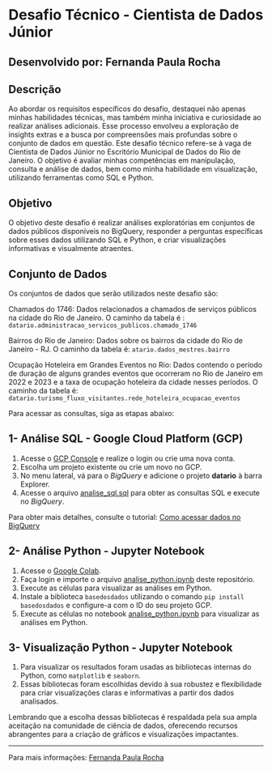 # Desafio Técnico - Cientista de Dados Júnior

## Desenvolvido por: Fernanda Paula Rocha

## Descrição

Ao abordar os requisitos específicos do desafio, destaquei não apenas minhas habilidades técnicas, mas também minha iniciativa e curiosidade ao realizar análises adicionais. Esse processo envolveu a exploração de insights extras e a busca por compreensões mais profundas sobre o conjunto de dados em questão. Este desafio técnico refere-se à vaga de Cientista de Dados Júnior no Escritório Municipal de Dados do Rio de Janeiro. O objetivo é avaliar minhas competências em manipulação, consulta e análise de dados, bem como minha habilidade em visualização, utilizando ferramentas como SQL e Python.

## Objetivo
O objetivo deste desafio é realizar análises exploratórias em conjuntos de dados públicos disponíveis no BigQuery, responder a perguntas específicas sobre esses dados utilizando SQL e Python, e criar visualizações informativas e visualmente atraentes.


## Conjunto de Dados
Os conjuntos de dados que serão utilizados neste desafio são:

Chamados do 1746: Dados relacionados a chamados de serviços públicos na cidade do Rio de Janeiro. O caminho da tabela é : ``datario.administracao_servicos_publicos.chamado_1746``

Bairros do Rio de Janeiro: Dados sobre os bairros da cidade do Rio de Janeiro - RJ. O caminho da tabela é: ``atario.dados_mestres.bairro``

Ocupação Hoteleira em Grandes Eventos no Rio: Dados contendo o período de duração de alguns grandes eventos que ocorreram no Rio de Janeiro em 2022 e 2023 e a taxa de ocupação hoteleira da cidade nesses períodos. O caminho da tabela é: ``datario.turismo_fluxo_visitantes.rede_hoteleira_ocupacao_eventos``


Para acessar as consultas, siga as etapas abaixo:

## 1- Análise SQL - Google Cloud Platform (GCP)

1. Acesse o [GCP Console](https://console.cloud.google.com/) e realize o login ou crie uma nova conta.
2. Escolha um projeto existente ou crie um novo no GCP.
3. No menu lateral, vá para o *BigQuery* e adicione o projeto **datario** à barra Explorer.
4. Acesse o arquivo [analise_sql.sql](https://github.com/rocha-fernanda/emd-desafio-junior-data-scientist/blob/main/analise_sql.sql) para obter as consultas SQL e execute no *BigQuery*.

Para obter mais detalhes, consulte o tutorial: [Como acessar dados no BigQuery](https://docs.dados.rio/tutoriais/como-acessar-dados/#como-criar-uma-conta-na-gcp)

## 2- Análise Python - Jupyter Notebook

1. Acesse o [Google Colab](https://colab.research.google.com/?hl=pt_BR).
2. Faça login e importe o arquivo [analise_python.ipynb](https://github.com/rocha-fernanda/emd-desafio-junior-data-scientist/blob/main/analise_python.ipynb) deste repositório.
3. Execute as células para visualizar as análises em Python.
4. Instale a biblioteca `basedosdados` utilizando o comando ``pip install basedosdados`` e configure-a com o ID do seu projeto GCP.
5. Execute as células no notebook [analise_python.ipynb](https://github.com/rocha-fernanda/emd-desafio-junior-data-scientist/blob/main/analise_python.ipynb) para visualizar as análises em Python.


## 3- Visualização Python - Jupyter Notebook

1. Para visualizar os resultados foram usadas as bibliotecas internas do Python, como `matplotlib` e `seaborn`.
2. Essas bibliotecas foram escolhidas devido à sua robustez e flexibilidade para criar visualizações claras e informativas a partir dos dados analisados.

Lembrando que a escolha dessas bibliotecas é respaldada pela sua ampla aceitação na comunidade de ciência de dados, oferecendo recursos abrangentes para a criação de gráficos e visualizações impactantes.


---
Para mais informações: [Fernanda Paula Rocha](https://www.linkedin.com/in/fernanda-paula-rocha-20687122a/) 
